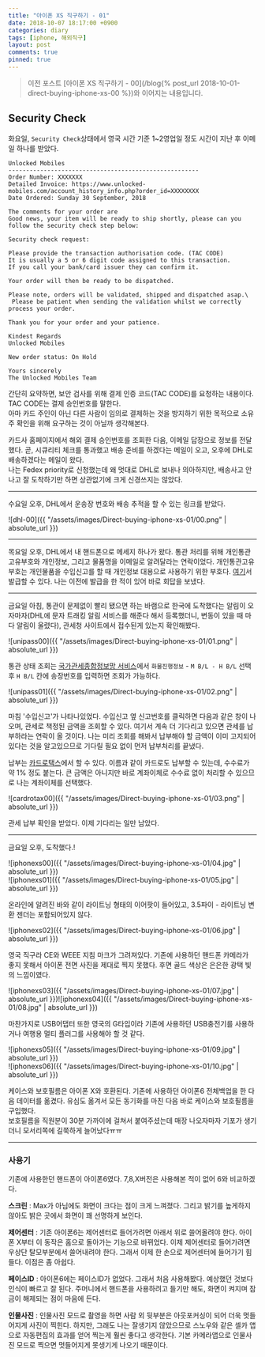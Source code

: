 ```yaml
---
title: "아이폰 XS 직구하기 - 01"
date: 2018-10-07 18:17:00 +0900
categories: diary
tags: [iphone, 해외직구]
layout: post
comments: true
pinned: true
---
```


> 이전 포스트 [아이폰 XS 직구하기 - 00](/blog{% post_url 2018-10-01-direct-buying-iphone-xs-00 %})와 이어지는 내용입니다.

## Security Check
화요일, `Security Check`상태에서 영국 시간 기준 1~2영업일 정도 시간이 지난 후 이메일 하나를 받았다.
```text
Unlocked Mobiles
------------------------------------------------------
Order Number: XXXXXXX
Detailed Invoice: https://www.unlocked-mobiles.com/account_history_info.php?order_id=XXXXXXXX
Date Ordered: Sunday 30 September, 2018

The comments for your order are
Good news, your item will be ready to ship shortly, please can you follow the security check step below: 

Security check request: 

Please provide the transaction authorisation code. (TAC CODE) 
It is usually a 5 or 6 digit code assigned to this transaction. 
If you call your bank/card issuer they can confirm it. 

Your order will then be ready to be dispatched.

Please note, orders will be validated, shipped and dispatched asap.\
 Please be patient when sending the validation whilst we correctly process your order.

Thank you for your order and your patience.

Kindest Regards 
Unlocked Mobiles

New order status: On Hold

Yours sincerely
The Unlocked Mobiles Team
```

간단히 요약하면, 보안 검사를 위해 결제 인증 코드(TAC CODE)를 요청하는 내용이다. TAC CODE는 결제 승인번호를 말한다.  
아마 카드 주인이 아닌 다른 사람이 임의로 결제하는 것을 방지하기 위한 목적으로 소유주 확인을 위해 요구하는 것이 아닐까 생각해본다.

카드사 홈페이지에서 해외 결제 승인번호를 조회한 다음, 이메일 답장으로 정보를 전달했다.
곧, 시큐리티 체크를 통과했고 배송 준비를 하겠다는 메일이 오고, 오후에 DHL로 배송하겠다는 메일이 왔다.  
나는 Fedex priority로 신청했는데 왜 멋대로 DHL로 보내나 의아하지만, 배송사고 안나고 잘 도착하기만 하면 상관없기에 크게 신경쓰지는 않았다.

----

수요일 오후, DHL에서 운송장 번호와 배송 추적을 할 수 있는 링크를 받았다.

![dhl-00]({{ "/assets/images/Direct-buying-iphone-xs-01/00.png" | absolute_url }})  

----

목요일 오후, DHL에서 내 핸드폰으로 메세지 하나가 왔다. 통관 처리를 위해 개인통관고유부호와 개인정보, 그리고 물품명을 이메일로 알려달라는 연락이었다.
개인통관고유부호는 개인물품을 수입신고를 할 때 개인정보 대용으로 사용하기 위한 부호다. [여기](https://unipass.customs.go.kr/csp/persIndex.do)서 발급할 수 있다. 나는 이전에 발급을 한 적이 있어 바로 회답을 보냈다.  

----

금요일 아침, 통관이 문제없이 빨리 됐으면 하는 바램으로 한국에 도착했다는 알림이 오자마자(DHL에 문자 트래킹 알림 서비스를 해준다 해서 등록했더니, 변동이 있을 때 마다 알림이 울렸다), 관세청 사이트에서 접수된게 있는지 확인해봤다.

![unipass00]({{ "/assets/images/Direct-buying-iphone-xs-01/01.png" | absolute_url }})  

통관 상태 조회는 [국가관세종합정보망 서비스](https://unipass.customs.go.kr/csp/index.do?method=viewImpCargoProgInfoEach)에서 `화물진행정보` - `M B/L - H B/L` 선택 후 `H B/L` 칸에 송장번호를 입력하면 조회가 가능하다. 

![unipass01]({{ "/assets/images/Direct-buying-iphone-xs-01/02.png" | absolute_url }})  

마침 '수입신고'가 나타나있었다. 수입신고 옆 신고번호를 클릭하면 다음과 같은 창이 나오며, 관세로 책정된 금액을 조회할 수 있다.
여기서 계속 더 기다리고 있으면 관세를 납부하라는 연락이 올 것이다. 나는 미리 조회를 해봐서 납부해야 할 금액이 이미 고지되어 있다는 것을 알고있으므로 기다릴 필요 없이 먼저 납부처리를 끝냈다.

납부는 [카드로택스](https://www.cardrotax.kr/index.giro)에서 할 수 있다. 이름과 같이 카드로도 납부할 수 있는데, 수수료가 약 1% 정도 붙는다. 큰 금액은 아니지만 바로 계좌이체로 수수료 없이 처리할 수 있으므로 나는 계좌이체를 선택했다.

![cardrotax00]({{ "/assets/images/Direct-buying-iphone-xs-01/03.png" | absolute_url }})  

관세 납부 확인을 받았다. 이제 기다리는 일만 남았다. 

----

금요일 오후, 도착했다.!

![iphonexs00]({{ "/assets/images/Direct-buying-iphone-xs-01/04.jpg" | absolute_url }})  
![iphonexs01]({{ "/assets/images/Direct-buying-iphone-xs-01/05.jpg" | absolute_url }})

온라인에 알려진 바와 같이 라이트닝 형태의 이어팟이 들어있고, 3.5파이 - 라이트닝 변환 젠더는 포함되어있지 않다.

![iphonexs02]({{ "/assets/images/Direct-buying-iphone-xs-01/06.jpg" | absolute_url }})  

영국 직구라 CE와 WEEE 지침 마크가 그려져있다. 기존에 사용하던 핸드폰 카메라가 좋지 못해서 아이폰 전면 사진을 제대로 찍지 못했다. 후면 골드 색상은 은은한 광택 빛의 느낌이였다.

![iphonexs03]({{ "/assets/images/Direct-buying-iphone-xs-01/07.jpg" | absolute_url }})![iphonexs04]({{ "/assets/images/Direct-buying-iphone-xs-01/08.jpg" | absolute_url }})

마찬가지로 USB어댑터 또한 영국의 G타입이라 기존에 사용하던 USB충전기를 사용하거나 여행용 멀티 플러그를 사용해야 할 것 같다.

![iphonexs05]({{ "/assets/images/Direct-buying-iphone-xs-01/09.jpg" | absolute_url }})  
![iphonexs06]({{ "/assets/images/Direct-buying-iphone-xs-01/10.jpg" | absolute_url }})  

케이스와 보호필름은 아이폰 X와 호환된다. 기존에 사용하던 아이폰6 전체백업을 한 다음 데이터를 옮겼다. 유심도 옮겨서 모든 동기화를 마친 다음 바로 케이스와 보호필름을 구입했다.  
보호필름을 직원분이 30분 가까이에 걸쳐서 붙여주셨는데 매장 나오자마자 기포가 생기더니 모서리쪽에 길쭉하게 늘어났다ㅠㅠ

----

### 사용기

기존에 사용한던 핸드폰이 아이폰6였다. 7,8,X버전은 사용해본 적이 없어 6와 비교하겠다.

**스크린** : Max가 아님에도 화면이 크다는 점이 크게 느껴졌다. 그리고 밝기를 높게하지 않아도 밝은 곳에서 화면이 꽤 선명하게 보인다.

**제어센터** : 기존 아이폰6는 제어센터로 들어가려면 아래서 위로 쓸어올려야 한다. 아이폰 X부터 이 동작은 홈으로 돌아가는 기능으로 바뀌었다. 이제 제어센터로 들어가려면 우상단 탈모부분에서 쓸어내려야 한다. 그래서 이제 한 손으로 제어센터에 들어가기 힘들다. 이점은 좀 아쉽다.

**페이스ID** : 아이폰6에는 페이스ID가 없었다. 그래서 처음 사용해봤다. 예상했던 것보다 인식이 빠르고 잘 된다. 주머니에서 핸드폰을 사용하려고 들기만 해도, 화면이 켜지며 잠금이 해제되는 점이 마음에 든다.

**인물사진** : 인물사진 모드로 촬영을 하면 사람 외 뒷부분은 아웃포커싱이 되어 더욱 멋들어지게 사진이 찍힌다. 하지만, 그래도 나는 잘생기지 않았으므로 스노우와 같은 셀카 앱으로 자동편집의 효과를 얻어 찍는게 훨씬 좋다고 생각한다. 기본 카메라앱으로 인물사진 모드로 찍으면 멋들어지게 못생기게 나오기 때문이다.
